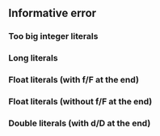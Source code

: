 ## Informative error

### Too big integer literals

### Long literals

### Float literals (with f/F at the end)

### Float literals (without f/F at the end)

### Double literals (with d/D at the end)
